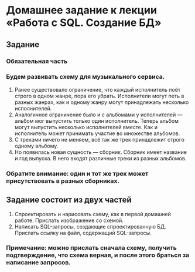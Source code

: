 # Домашнее задание к лекции «Работа с SQL. Создание БД»
## Задание 
### Обязательная часть
### Будем развивать схему для музыкального сервиса.

1. Ранее существовало ограничение, что каждый исполнитель поёт строго в одном жанре, пора его убрать. Исполнители могут петь в разных жанрах, как и одному жанру могут принадлежать несколько исполнителей.
2. Аналогичное ограничение было и с альбомами у исполнителей — альбом мог выпустить только один исполнитель. Теперь альбом могут выпустить несколько исполнителей вместе. Как и исполнитель может принимать участие во множестве альбомов.
3. С треками ничего не меняем, всё так же трек принадлежит строго одному альбому.
4. Но появилась новая сущность — сборник. Сборник имеет название и год выпуска. В него входят различные треки из разных альбомов.

### Обратите внимание: один и тот же трек может присутствовать в разных сборниках.

## Задание состоит из двух частей

1. Спроектировать и нарисовать схему, как в первой домашней работе. Прислать изображение со схемой.
2. Написать SQL-запросы, создающие спроектированную БД. Прислать ссылку на файл, содержащий SQL-запросы.
### Примечание: можно прислать сначала схему, получить подтверждение, что схема верная, и после этого браться за написание запросов.